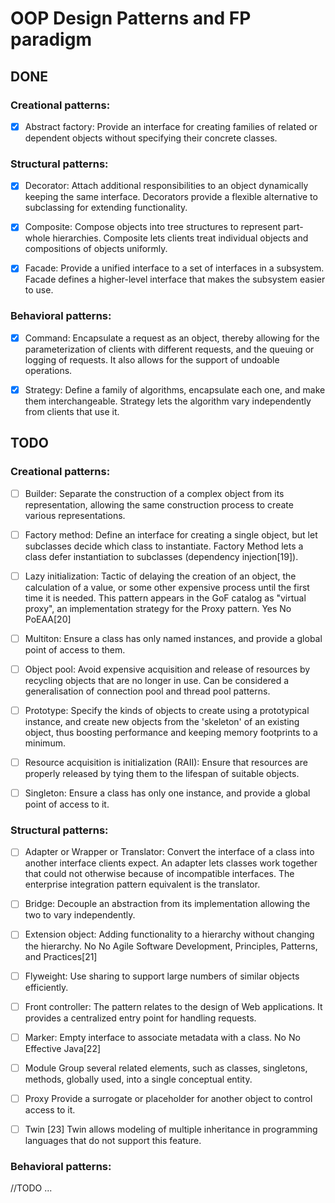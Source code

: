 # OOP Design Patterns and FP paradigm

## DONE 

### Creational patterns:

- [x] Abstract factory: Provide an interface for creating families of related or dependent objects without specifying their concrete classes.

### Structural patterns:

- [x] Decorator:	Attach additional responsibilities to an object dynamically keeping the same interface. Decorators provide a flexible alternative to subclassing for extending functionality.

- [x] Composite:	Compose objects into tree structures to represent part-whole hierarchies. Composite lets clients treat individual objects and compositions of objects uniformly.

- [x] Facade:	Provide a unified interface to a set of interfaces in a subsystem. Facade defines a higher-level interface that makes the subsystem easier to use.

### Behavioral patterns:

- [x] Command: 	Encapsulate a request as an object, thereby allowing for the parameterization of clients with different requests, and the queuing or logging of requests. It also allows for the support of undoable operations.

- [x] Strategy: Define a family of algorithms, encapsulate each one, and make them interchangeable. Strategy lets the algorithm vary independently from clients that use it.

## TODO

### Creational patterns:


	
- [ ] Builder:	Separate the construction of a complex object from its representation, allowing the same construction process to create various representations.
	
- [ ] Factory method:	Define an interface for creating a single object, but let subclasses decide which class to instantiate. Factory Method lets a class defer instantiation to subclasses (dependency injection[19]).

- [ ] Lazy initialization:	Tactic of delaying the creation of an object, the calculation of a value, or some other expensive process until the first time it is needed. This pattern appears in the GoF catalog as "virtual proxy", an implementation strategy for the Proxy pattern.	Yes	No	PoEAA[20]

- [ ] Multiton:	Ensure a class has only named instances, and provide a global point of access to them.

- [ ] Object pool: Avoid expensive acquisition and release of resources by recycling objects that are no longer in use. Can be considered a generalisation of connection pool and thread pool patterns.

- [ ] Prototype: Specify the kinds of objects to create using a prototypical instance, and create new objects from the 'skeleton' of an existing object, thus boosting performance and keeping memory footprints to a minimum.

- [ ] Resource acquisition is initialization (RAII): Ensure that resources are properly released by tying them to the lifespan of suitable objects.

- [ ] Singleton: Ensure a class has only one instance, and provide a global point of access to it.

### Structural patterns:

- [ ] Adapter or Wrapper or Translator:	Convert the interface of a class into another interface clients expect. An adapter lets classes work together that could not otherwise because of incompatible interfaces. The enterprise integration pattern equivalent is the translator.

- [ ] Bridge:	Decouple an abstraction from its implementation allowing the two to vary independently.

- [ ] Extension object:	Adding functionality to a hierarchy without changing the hierarchy.	No	No	Agile Software Development, Principles, Patterns, and Practices[21]

- [ ] Flyweight:	Use sharing to support large numbers of similar objects efficiently.

- [ ] Front controller:	The pattern relates to the design of Web applications. It provides a centralized entry point for handling requests.

- [ ] Marker:	Empty interface to associate metadata with a class.	No	No	Effective Java[22]

- [ ] Module	Group several related elements, such as classes, singletons, methods, globally used, into a single conceptual entity.

- [ ] Proxy	Provide a surrogate or placeholder for another object to control access to it.
	
- [ ] Twin [23]	Twin allows modeling of multiple inheritance in programming languages that do not support this feature.

### Behavioral patterns:

//TODO ...
